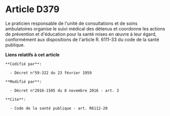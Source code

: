 # Article D379

Le praticien responsable de l'unité de consultations et de soins ambulatoires organise le suivi médical des détenus et
coordonne les actions de prévention et d'éducation pour la santé mises en œuvre à leur égard, conformément aux dispositions
de l'article R. 6111-33 du code de la santé publique.

**Liens relatifs à cet article**

	**Codifié par**:

	  - Décret n°59-322 du 23 février 1959

	**Modifié par**:

	  - Décret n°2016-1505 du 8 novembre 2016 - art. 3

	**Cite**:

	  - Code de la santé publique - art. R6112-20
